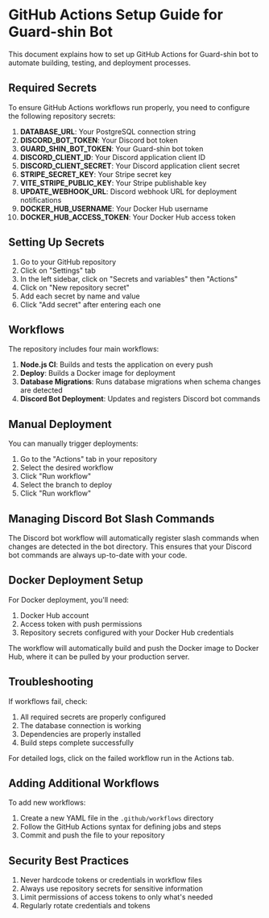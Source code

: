 # GitHub Actions Setup Guide for Guard-shin Bot

This document explains how to set up GitHub Actions for Guard-shin bot to automate building, testing, and deployment processes.

## Required Secrets

To ensure GitHub Actions workflows run properly, you need to configure the following repository secrets:

1. **DATABASE_URL**: Your PostgreSQL connection string
2. **DISCORD_BOT_TOKEN**: Your Discord bot token
3. **GUARD_SHIN_BOT_TOKEN**: Your Guard-shin bot token
4. **DISCORD_CLIENT_ID**: Your Discord application client ID
5. **DISCORD_CLIENT_SECRET**: Your Discord application client secret
6. **STRIPE_SECRET_KEY**: Your Stripe secret key
7. **VITE_STRIPE_PUBLIC_KEY**: Your Stripe publishable key
8. **UPDATE_WEBHOOK_URL**: Discord webhook URL for deployment notifications
9. **DOCKER_HUB_USERNAME**: Your Docker Hub username
10. **DOCKER_HUB_ACCESS_TOKEN**: Your Docker Hub access token

## Setting Up Secrets

1. Go to your GitHub repository
2. Click on "Settings" tab
3. In the left sidebar, click on "Secrets and variables" then "Actions"
4. Click on "New repository secret"
5. Add each secret by name and value
6. Click "Add secret" after entering each one

## Workflows

The repository includes four main workflows:

1. **Node.js CI**: Builds and tests the application on every push
2. **Deploy**: Builds a Docker image for deployment 
3. **Database Migrations**: Runs database migrations when schema changes are detected
4. **Discord Bot Deployment**: Updates and registers Discord bot commands

## Manual Deployment

You can manually trigger deployments:

1. Go to the "Actions" tab in your repository
2. Select the desired workflow
3. Click "Run workflow"
4. Select the branch to deploy
5. Click "Run workflow"

## Managing Discord Bot Slash Commands

The Discord bot workflow will automatically register slash commands when changes are detected in the bot directory. This ensures that your Discord bot commands are always up-to-date with your code.

## Docker Deployment Setup

For Docker deployment, you'll need:

1. Docker Hub account
2. Access token with push permissions
3. Repository secrets configured with your Docker Hub credentials

The workflow will automatically build and push the Docker image to Docker Hub, where it can be pulled by your production server.

## Troubleshooting

If workflows fail, check:

1. All required secrets are properly configured
2. The database connection is working
3. Dependencies are properly installed
4. Build steps complete successfully

For detailed logs, click on the failed workflow run in the Actions tab.

## Adding Additional Workflows

To add new workflows:

1. Create a new YAML file in the `.github/workflows` directory
2. Follow the GitHub Actions syntax for defining jobs and steps
3. Commit and push the file to your repository

## Security Best Practices

1. Never hardcode tokens or credentials in workflow files
2. Always use repository secrets for sensitive information
3. Limit permissions of access tokens to only what's needed
4. Regularly rotate credentials and tokens
